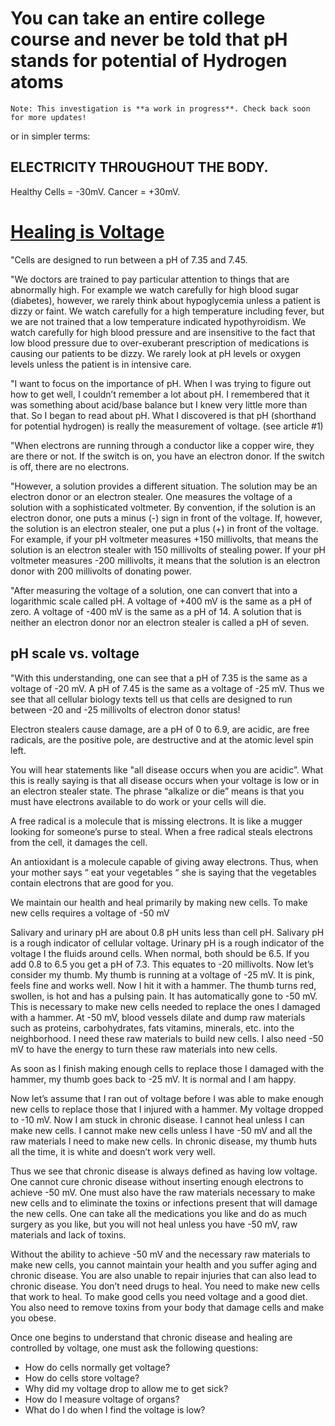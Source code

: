 # You can take an entire college course and never be told that pH stands for potential of Hydrogen atoms

```
Note: This investigation is **a work in progress**. Check back soon for more updates!
```

or in simpler terms:

## ELECTRICITY THROUGHOUT THE BODY. 

Healthy Cells = -30mV. Cancer = +30mV. 

# [Healing is Voltage](https://www.tennantbiomodulator.ca/2-uncategorised/11-dr-jerry-tennant-healing-is-voltage?start=1)

"Cells are designed to run between a pH of 7.35 and 7.45. 

"We doctors are trained to pay particular attention to things that are abnormally high. For example we watch carefully for high blood sugar (diabetes), however, we rarely think about hypoglycemia unless a patient is dizzy or faint. We watch carefully for a high temperature including fever, but we are not trained that a low temperature indicated hypothyroidism. We watch carefully for high blood pressure and are insensitive to the fact that low blood pressure due to over-exuberant prescription of medications is causing our patients to be dizzy. We rarely look at pH levels or oxygen levels unless the patient is in intensive care.

"I want to focus on the importance of pH. When I was trying to figure out how to get well, I couldn’t remember a lot about pH. I remembered that it was something about acid/base balance but I knew very little more than that. So I began to read about pH. What I discovered is that pH (shorthand for potential hydrogen) is really the measurement of voltage. (see article #1)

"When electrons are running through a conductor like a copper wire, they are there or not. If the switch is on, you have an electron donor. If the switch is off, there are no electrons.

"However, a solution provides a different situation. The solution may be an electron donor or an electron stealer. One measures the voltage of a solution with a sophisticated voltmeter. By convention, if the solution is an electron donor, one puts a minus (-) sign in front of the voltage. If, however, the solution is an electron stealer, one put a plus (+) in front of the voltage. For example, if your pH voltmeter measures +150 millivolts, that means the solution is an electron stealer with 150 millivolts of stealing power. If your pH voltmeter measures -200 millivolts, it means that the solution is an electron donor with 200 millivolts of donating power.

"After measuring the voltage of a solution, one can convert that into a logarithmic scale called pH. A voltage of +400 mV is the same as a pH of zero. A voltage of -400 mV is the same as a pH of 14. A solution that is neither an electron donor nor an electron stealer is called a pH of seven.

## pH scale vs. voltage


"With this understanding, one can see that a pH of 7.35 is the same as a voltage of -20 mV. A pH of 7.45 is the same as a voltage of -25 mV. Thus we see that all cellular biology texts tell us that cells are designed to run between -20 and -25 millivolts of electron donor status!

Electron stealers cause damage, are a pH of 0 to 6.9, are acidic, are free radicals, are the positive pole, are destructive and at the atomic level spin left.

You will hear statements like "all disease occurs when you are acidic”. What this is really saying is that all disease occurs when your voltage is low or in an electron stealer state. The phrase “alkalize or die” means is that you must have electrons available to do work or your cells will die.

A free radical is a molecule that is missing electrons. It is like a mugger looking for someone’s purse to steal. When a free radical steals electrons from the cell, it damages the cell.

An antioxidant is a molecule capable of giving away electrons. Thus, when your mother says “ eat your vegetables “ she is saying that the vegetables contain electrons that are good for you.

We maintain our health and heal primarily by making new cells. To make new cells requires a voltage of -50 mV

Salivary and urinary pH are about 0.8 pH units less than cell pH. Salivary pH is a rough indicator of cellular voltage. Urinary pH is a rough indicator of the voltage I the fluids around cells. When normal, both should be 6.5. If you add 0.8 to 6.5 you get a pH of 7.3. This equates to -20 millivolts.
Now let’s consider my thumb. My thumb is running at a voltage of -25 mV. It is pink, feels fine and works well. Now I hit it with a hammer. The thumb turns red, swollen, is hot and has a pulsing pain. It has automatically gone to -50 mV. This is necessary to make new cells needed to replace the ones I damaged with a hammer. At -50 mV, blood vessels dilate and dump raw materials such as proteins, carbohydrates, fats vitamins, minerals, etc. into the neighborhood. I need these raw materials to build new cells. I also need -50 mV to have the energy to turn these raw materials into new cells.


As soon as I finish making enough cells to replace those I damaged with the hammer, my thumb goes back to -25 mV. It is normal and I am happy.

Now let’s assume that I ran out of voltage before I was able to make enough new cells to replace those that I injured with a hammer. My voltage dropped to -10 mV. Now I am stuck in chronic disease. I cannot heal unless I can make new cells. I cannot make new cells unless I have -50 mV and all the raw materials I need to make new cells. In chronic disease, my thumb huts all the time, it is white and doesn’t work very well.

Thus we see that chronic disease is always defined as having low voltage. One cannot cure chronic disease without inserting enough electrons to achieve -50 mV. One must also have the raw materials necessary to make new cells and to eliminate the toxins or infections present that will damage the new cells. One can take all the medications you like and do as much surgery as you like, but you will not heal unless you have -50 mV, raw materials and lack of toxins.

Without the ability to achieve -50 mV and the necessary raw materials to make new cells, you cannot maintain your health and you suffer aging and chronic disease. You are also unable to repair injuries that can also lead to chronic disease. You don’t need drugs to heal. You need to make new cells that work to heal. To make good cells you need voltage and a good diet. You also need to remove toxins from your body that damage cells and make you obese.

Once one begins to understand that chronic disease and healing are controlled by voltage, one must ask the following questions:

* How do cells normally get voltage?
* How do cells store voltage?
* Why did my voltage drop to allow me to get sick?
* How do I measure voltage of organs?
* What do I do when I find the voltage is low?